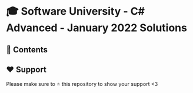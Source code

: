 # :mortar_board: Software University - C# Advanced - January 2022 Solutions

## :orange_book: Contents 


## :heart: Support
Please make sure to :star: this repository to show your support <3